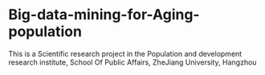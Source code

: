 # Big-data-mining-for-Aging-population
This is a Scientific research project in the Population and development research institute, School Of Public Affairs, ZheJiang University, Hangzhou 
